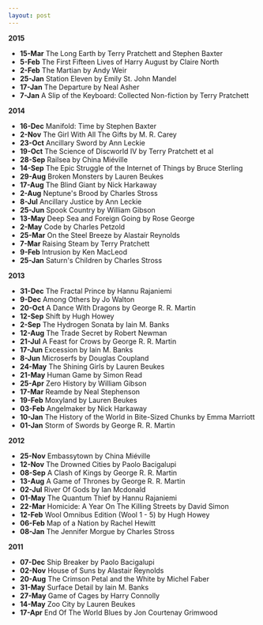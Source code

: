 ```yaml
---
layout: post
---
```

**2015**

- **15-Mar** The Long Earth by Terry Pratchett and Stephen Baxter
- **5-Feb** The First Fifteen Lives of Harry August by Claire North
- **2-Feb** The Martian by Andy Weir
- **25-Jan** Station Eleven by Emily St. John Mandel
- **17-Jan** The Departure by Neal Asher
- **7-Jan** A Slip of the Keyboard: Collected Non-fiction by Terry Pratchett

**2014**

- **16-Dec** Manifold: Time by Stephen Baxter
- **2-Nov** The Girl With All The Gifts by M. R. Carey
- **23-Oct** Ancillary Sword by Ann Leckie
- **19-Oct** The Science of Discworld IV by Terry Pratchett et al
- **28-Sep** Railsea by China Miéville
- **14-Sep** The Epic Struggle of the Internet of Things by Bruce Sterling
- **29-Aug** Broken Monsters by Lauren Beukes
- **17-Aug** The Blind Giant by Nick Harkaway
- **2-Aug** Neptune's Brood by Charles Stross
- **8-Jul** Ancillary Justice by Ann Leckie
- **25-Jun** Spook Country by William Gibson
- **13-May** Deep Sea and Foreign Going by Rose George
- **2-May** Code by Charles Petzold
- **25-Mar** On the Steel Breeze by Alastair Reynolds
- **7-Mar** Raising Steam by Terry Pratchett
- **9-Feb** Intrusion by Ken MacLeod
- **25-Jan** Saturn's Children by Charles Stross

**2013**

- **31-Dec** The Fractal Prince by Hannu Rajaniemi
- **9-Dec** Among Others by Jo Walton
- **20-Oct** A Dance With Dragons by George R. R. Martin
- **12-Sep** Shift by Hugh Howey
- **2-Sep** The Hydrogen Sonata by Iain M. Banks
- **12-Aug** The Trade Secret by Robert Newman
- **21-Jul** A Feast for Crows by George R. R. Martin
- **17-Jun** Excession by Iain M. Banks
- **8-Jun** Microserfs by Douglas Coupland
- **24-May** The Shining Girls by Lauren Beukes
- **21-May** Human Game by Simon Read
- **25-Apr** Zero History by William Gibson
- **17-Mar** Reamde by Neal Stephenson
- **19-Feb** Moxyland by Lauren Beukes
- **03-Feb** Angelmaker by Nick Harkaway
- **10-Jan** The History of the World in Bite-Sized Chunks by Emma Marriott
- **01-Jan** Storm of Swords by George R. R. Martin

**2012**

- **25-Nov** Embassytown by China Miéville
- **12-Nov** The Drowned Cities by Paolo Bacigalupi
- **08-Sep** A Clash of Kings by George R. R. Martin
- **13-Aug** A Game of Thrones by George R. R. Martin
- **02-Jul** River Of Gods by Ian Mcdonald
- **01-May** The Quantum Thief by Hannu Rajaniemi
- **22-Mar** Homicide: A Year On The Killing Streets by David Simon
- **12-Feb** Wool Omnibus Edition (Wool 1 - 5) by Hugh Howey
- **06-Feb** Map of a Nation by Rachel Hewitt
- **08-Jan** The Jennifer Morgue by Charles Stross

**2011**

- **07-Dec** Ship Breaker by Paolo Bacigalupi
- **02-Nov** House of Suns by Alastair Reynolds
- **20-Aug** The Crimson Petal and the White by Michel Faber
- **31-May** Surface Detail by Iain M. Banks
- **27-May** Game of Cages by Harry Connolly
- **14-May** Zoo City by Lauren Beukes
- **17-Apr** End Of The World Blues by Jon Courtenay Grimwood 
